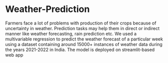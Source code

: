 # Weather-Prediction
Farmers face a lot of problems with production of their crops because of uncertainty in weather. 
Prediction tasks may help them in direct or indirect manner like weather forecasting, rain prediction etc. 
We used a multivariable regression to predict the weather forecast of a particular week using a dataset containing around 15000+ instances of weather data during the years 2021-2022 in India.
The model is deployed on streamlit-based web app


